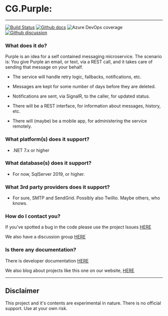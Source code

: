 # CG.Purple: 
---
[![Build Status](https://dev.azure.com/codegator/CG.Purple/_apis/build/status/CodeGator.CG.Purple?branchName=main)](https://dev.azure.com/codegator/CG.Purple/_build/latest?definitionId=92&branchName=main)
[![Github docs](https://img.shields.io/static/v1?label=Documentation&message=online&color=blue)](https://codegator.github.io/CG.Purple/index.html)
![Azure DevOps coverage](https://img.shields.io/azure-devops/coverage/codegator/CG.Purple/92)
[![Github discussion](https://img.shields.io/badge/Discussion-online-blue)](https://github.com/CodeGator/CG.Purple/discussions)

### What does it do?
Purple is an idea for a self contained messaging microservice. The scenario is: You give Purple an email, or text, via a REST call, and it takes care of sending that message on your behalf.

* The service will handle retry logic, fallbacks, notifications, etc.

* Messages are kept for some number of days before they are deleted. 

* Notifications are sent, via SignalR, to the caller, for updated status.

* There will be a REST interface, for information about messages, history, etc.

* There will (maybe) be a mobile app, for administering the service remotely.

### What platform(s) does it support?
* .NET 7.x or higher

### What database(s) does it support?
* For now, SqlServer 2019, or higher.

### What 3rd party providers does it support?
* For sure, SMTP and SendGrid. Possibly also Twillio. Maybe others, who knows.

### How do I contact you?
If you've spotted a bug in the code please use the project Issues [HERE](https://github.com/CodeGator/CG.Purple/issues)

We also have a discussion group [HERE](https://github.com/CodeGator/CG.Purple/discussions)

### Is there any documentation?
There is developer documentation [HERE](https://codegator.github.io/CG.Purple/)

We also blog about projects like this one on our website, [HERE](http://www.codegator.com)

---

## Disclaimer
This project and it's contents are experimental in nature. There is no official support. Use at your own risk.